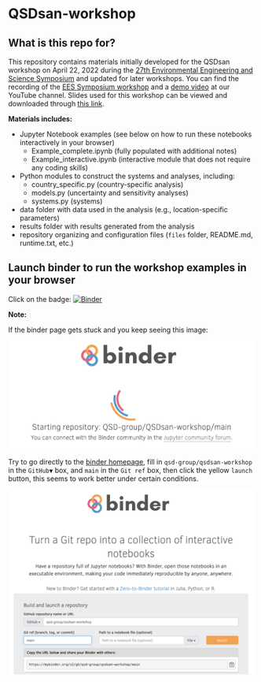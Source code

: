 # QSDsan-workshop

## What is this repo for?
This repository contains materials initially developed for the QSDsan workshop on April 22, 2022 during the [27th Environmental Engineering and Science Symposium](https://publish.illinois.edu/2022-environmentalsymposium/) and updated for later workshops. You can find the recording of the [EES Symposium workshop](https://youtu.be/C4Wk2bhsvnk) and a [demo video](https://youtu.be/YCUxNg3zRyE) at our YouTube channel. Slides used for this workshop can be viewed and downloaded through [this link](https://uofi.box.com/s/ysjoo1dfmddrhkdp8xttmlggaa9k9ubl).

**Materials includes:**
- Jupyter Notebook examples (see below on how to run these notebooks interactively in your browser)
    - Example_complete.ipynb (fully populated with additional notes)
    - Example_interactive.ipynb (interactive module that does not require any coding skills)
- Python modules to construct the systems and analyses, including:
    - country_specific.py (country-specific analysis)
    - models.py (uncertainty and sensitivity analyses)
    - systems.py (systems)
- data folder with data used in the analysis (e.g., location-specific parameters)
- results folder with results generated from the analysis
- repository organizing and configuration files (``files`` folder, README.md, runtime.txt, etc.)

## Launch binder to run the workshop examples in your browser
Click on the badge: [![Binder](https://mybinder.org/badge_logo.svg)](https://mybinder.org/v2/gh/QSD-group/QSDsan-workshop/main)

**Note:**

If the binder page gets stuck and you keep seeing this image:

<img src='files/binder_loading.png' alt='binder loading' width='500'> 


Try to go directly to the [binder homepage](https://mybinder.org), fill in ``qsd-group/qsdsan-workshop`` in the ``GitHub▼`` box, and ``main`` in the ``Git ref`` box, then click the yellow ``launch`` button, this seems to work better under certain conditions.

<img src='files/binder_home.png' alt='binder home' width='500'>
